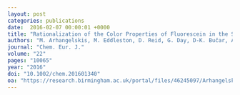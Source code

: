 ```yaml
---
layout: post
categories: publications
date:  2016-02-07 00:00:01 +0000
title: "Rationalization of the Color Properties of Fluorescein in the Solid State: A Combined Computational and Experimental Study"
authors: "M. Arhangelskis, M. Eddleston, D. Reid, G. Day, D-K. Bučar, A. J. Morris, W. Jones"
journal: "Chem. Eur. J."
volume: "22"
pages: "10065"
year: "2016"
doi: "10.1002/chem.201601340"
oa: "https://research.birmingham.ac.uk/portal/files/46245097/Arhangelskis_et_al_Rationalization_of_the_color_Chemistry_A_European_Journal_2016.pdf"
---
```

